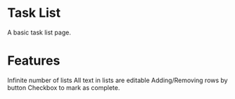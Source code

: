 # Task List
A basic task list page.

# Features
Infinite number of lists
All text in lists are editable
Adding/Removing rows by button
Checkbox to mark as complete.
